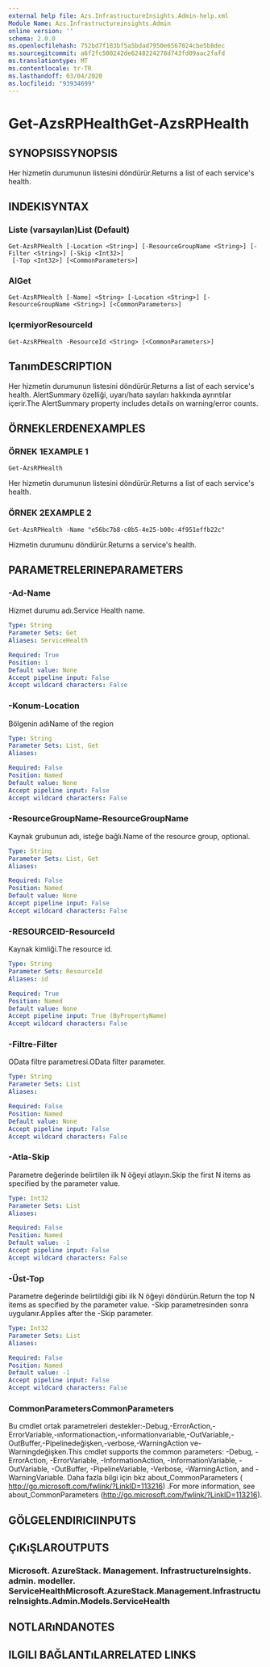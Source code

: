 ```yaml
---
external help file: Azs.InfrastructureInsights.Admin-help.xml
Module Name: Azs.Infrastructureinsights.Admin
online version: ''
schema: 2.0.0
ms.openlocfilehash: 752bd7f183bf5a5bdad7950e6567024cbe5b8dec
ms.sourcegitcommit: a6f2fc500242de6248224278d743fd09aac2fafd
ms.translationtype: MT
ms.contentlocale: tr-TR
ms.lasthandoff: 03/04/2020
ms.locfileid: "93934699"
---
```

# <span data-ttu-id="d3384-101">Get-AzsRPHealth</span><span class="sxs-lookup"><span data-stu-id="d3384-101">Get-AzsRPHealth</span></span>

## <span data-ttu-id="d3384-102">SYNOPSIS</span><span class="sxs-lookup"><span data-stu-id="d3384-102">SYNOPSIS</span></span>
<span data-ttu-id="d3384-103">Her hizmetin durumunun listesini döndürür.</span><span class="sxs-lookup"><span data-stu-id="d3384-103">Returns a list of each service's health.</span></span>

## <span data-ttu-id="d3384-104">INDEKI</span><span class="sxs-lookup"><span data-stu-id="d3384-104">SYNTAX</span></span>

### <span data-ttu-id="d3384-105">Liste (varsayılan)</span><span class="sxs-lookup"><span data-stu-id="d3384-105">List (Default)</span></span>
```
Get-AzsRPHealth [-Location <String>] [-ResourceGroupName <String>] [-Filter <String>] [-Skip <Int32>]
 [-Top <Int32>] [<CommonParameters>]
```

### <span data-ttu-id="d3384-106">Al</span><span class="sxs-lookup"><span data-stu-id="d3384-106">Get</span></span>
```
Get-AzsRPHealth [-Name] <String> [-Location <String>] [-ResourceGroupName <String>] [<CommonParameters>]
```

### <span data-ttu-id="d3384-107">Içermiyor</span><span class="sxs-lookup"><span data-stu-id="d3384-107">ResourceId</span></span>
```
Get-AzsRPHealth -ResourceId <String> [<CommonParameters>]
```

## <span data-ttu-id="d3384-108">Tanım</span><span class="sxs-lookup"><span data-stu-id="d3384-108">DESCRIPTION</span></span>
<span data-ttu-id="d3384-109">Her hizmetin durumunun listesini döndürür.</span><span class="sxs-lookup"><span data-stu-id="d3384-109">Returns a list of each service's health.</span></span> <span data-ttu-id="d3384-110">AlertSummary özelliği, uyarı/hata sayıları hakkında ayrıntılar içerir.</span><span class="sxs-lookup"><span data-stu-id="d3384-110">The AlertSummary property includes details on warning/error counts.</span></span>

## <span data-ttu-id="d3384-111">ÖRNEKLERDEN</span><span class="sxs-lookup"><span data-stu-id="d3384-111">EXAMPLES</span></span>

### <span data-ttu-id="d3384-112">ÖRNEK 1</span><span class="sxs-lookup"><span data-stu-id="d3384-112">EXAMPLE 1</span></span>
```
Get-AzsRPHealth
```

<span data-ttu-id="d3384-113">Her hizmetin durumunun listesini döndürür.</span><span class="sxs-lookup"><span data-stu-id="d3384-113">Returns a list of each service's health.</span></span>

### <span data-ttu-id="d3384-114">ÖRNEK 2</span><span class="sxs-lookup"><span data-stu-id="d3384-114">EXAMPLE 2</span></span>
```
Get-AzsRPHealth -Name "e56bc7b8-c8b5-4e25-b00c-4f951effb22c"
```

<span data-ttu-id="d3384-115">Hizmetin durumunu döndürür.</span><span class="sxs-lookup"><span data-stu-id="d3384-115">Returns a service's health.</span></span>

## <span data-ttu-id="d3384-116">PARAMETRELERINE</span><span class="sxs-lookup"><span data-stu-id="d3384-116">PARAMETERS</span></span>

### <span data-ttu-id="d3384-117">-Ad</span><span class="sxs-lookup"><span data-stu-id="d3384-117">-Name</span></span>
<span data-ttu-id="d3384-118">Hizmet durumu adı.</span><span class="sxs-lookup"><span data-stu-id="d3384-118">Service Health name.</span></span>

```yaml
Type: String
Parameter Sets: Get
Aliases: ServiceHealth

Required: True
Position: 1
Default value: None
Accept pipeline input: False
Accept wildcard characters: False
```

### <span data-ttu-id="d3384-119">-Konum</span><span class="sxs-lookup"><span data-stu-id="d3384-119">-Location</span></span>
<span data-ttu-id="d3384-120">Bölgenin adı</span><span class="sxs-lookup"><span data-stu-id="d3384-120">Name of the region</span></span>

```yaml
Type: String
Parameter Sets: List, Get
Aliases:

Required: False
Position: Named
Default value: None
Accept pipeline input: False
Accept wildcard characters: False
```

### <span data-ttu-id="d3384-121">-ResourceGroupName</span><span class="sxs-lookup"><span data-stu-id="d3384-121">-ResourceGroupName</span></span>
<span data-ttu-id="d3384-122">Kaynak grubunun adı, isteğe bağlı.</span><span class="sxs-lookup"><span data-stu-id="d3384-122">Name of the resource group, optional.</span></span>

```yaml
Type: String
Parameter Sets: List, Get
Aliases:

Required: False
Position: Named
Default value: None
Accept pipeline input: False
Accept wildcard characters: False
```

### <span data-ttu-id="d3384-123">-RESOURCEID</span><span class="sxs-lookup"><span data-stu-id="d3384-123">-ResourceId</span></span>
<span data-ttu-id="d3384-124">Kaynak kimliği.</span><span class="sxs-lookup"><span data-stu-id="d3384-124">The resource id.</span></span>

```yaml
Type: String
Parameter Sets: ResourceId
Aliases: id

Required: True
Position: Named
Default value: None
Accept pipeline input: True (ByPropertyName)
Accept wildcard characters: False
```

### <span data-ttu-id="d3384-125">-Filtre</span><span class="sxs-lookup"><span data-stu-id="d3384-125">-Filter</span></span>
<span data-ttu-id="d3384-126">OData filtre parametresi.</span><span class="sxs-lookup"><span data-stu-id="d3384-126">OData filter parameter.</span></span>

```yaml
Type: String
Parameter Sets: List
Aliases:

Required: False
Position: Named
Default value: None
Accept pipeline input: False
Accept wildcard characters: False
```

### <span data-ttu-id="d3384-127">-Atla</span><span class="sxs-lookup"><span data-stu-id="d3384-127">-Skip</span></span>
<span data-ttu-id="d3384-128">Parametre değerinde belirtilen ilk N öğeyi atlayın.</span><span class="sxs-lookup"><span data-stu-id="d3384-128">Skip the first N items as specified by the parameter value.</span></span>

```yaml
Type: Int32
Parameter Sets: List
Aliases:

Required: False
Position: Named
Default value: -1
Accept pipeline input: False
Accept wildcard characters: False
```

### <span data-ttu-id="d3384-129">-Üst</span><span class="sxs-lookup"><span data-stu-id="d3384-129">-Top</span></span>
<span data-ttu-id="d3384-130">Parametre değerinde belirtildiği gibi ilk N öğeyi döndürün.</span><span class="sxs-lookup"><span data-stu-id="d3384-130">Return the top N items as specified by the parameter value.</span></span>
<span data-ttu-id="d3384-131">-Skip parametresinden sonra uygulanır.</span><span class="sxs-lookup"><span data-stu-id="d3384-131">Applies after the -Skip parameter.</span></span>

```yaml
Type: Int32
Parameter Sets: List
Aliases:

Required: False
Position: Named
Default value: -1
Accept pipeline input: False
Accept wildcard characters: False
```

### <span data-ttu-id="d3384-132">CommonParameters</span><span class="sxs-lookup"><span data-stu-id="d3384-132">CommonParameters</span></span>
<span data-ttu-id="d3384-133">Bu cmdlet ortak parametreleri destekler:-Debug,-ErrorAction,-ErrorVariable,-ınformationaction,-ınformationvariable,-OutVariable,-OutBuffer,-Pipelinedeğişken,-verbose,-WarningAction ve-Warningdeğişken.</span><span class="sxs-lookup"><span data-stu-id="d3384-133">This cmdlet supports the common parameters: -Debug, -ErrorAction, -ErrorVariable, -InformationAction, -InformationVariable, -OutVariable, -OutBuffer, -PipelineVariable, -Verbose, -WarningAction, and -WarningVariable.</span></span> <span data-ttu-id="d3384-134">Daha fazla bilgi için bkz about_CommonParameters ( http://go.microsoft.com/fwlink/?LinkID=113216) .</span><span class="sxs-lookup"><span data-stu-id="d3384-134">For more information, see about_CommonParameters (http://go.microsoft.com/fwlink/?LinkID=113216).</span></span>

## <span data-ttu-id="d3384-135">GÖLGELENDIRICI</span><span class="sxs-lookup"><span data-stu-id="d3384-135">INPUTS</span></span>

## <span data-ttu-id="d3384-136">ÇıKıŞLAR</span><span class="sxs-lookup"><span data-stu-id="d3384-136">OUTPUTS</span></span>

### <span data-ttu-id="d3384-137">Microsoft. AzureStack. Management. InfrastructureInsights. admin. modeller. ServiceHealth</span><span class="sxs-lookup"><span data-stu-id="d3384-137">Microsoft.AzureStack.Management.InfrastructureInsights.Admin.Models.ServiceHealth</span></span>

## <span data-ttu-id="d3384-138">NOTLARıNDA</span><span class="sxs-lookup"><span data-stu-id="d3384-138">NOTES</span></span>

## <span data-ttu-id="d3384-139">ILGILI BAĞLANTıLAR</span><span class="sxs-lookup"><span data-stu-id="d3384-139">RELATED LINKS</span></span>
